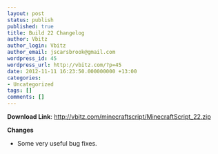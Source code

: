 ```yaml
---
layout: post
status: publish
published: true
title: Build 22 Changelog
author: Vbitz
author_login: Vbitz
author_email: jscarsbrook@gmail.com
wordpress_id: 45
wordpress_url: http://vbitz.com/?p=45
date: 2012-11-11 16:23:50.000000000 +13:00
categories:
- Uncategorized
tags: []
comments: []
---
```

<strong>Download Link</strong>: <a title="http://vbitz.com/minecraftscript/MinecraftScript_22.zip" href="http://vbitz.com/minecraftscript/MinecraftScript_22.zip" target="_blank">http://vbitz.com/minecraftscript/MinecraftScript_22.zip</a>

<strong>Changes</strong>
<ul>
	<li>Some very useful bug fixes.</li>
</ul>

